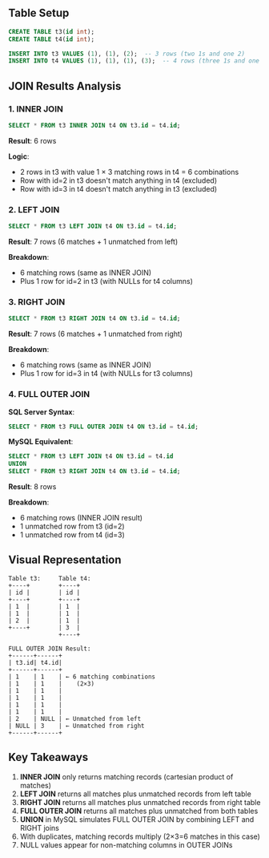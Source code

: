 ## Table Setup

```SQL
CREATE TABLE t3(id int);
CREATE TABLE t4(id int);

INSERT INTO t3 VALUES (1), (1), (2);  -- 3 rows (two 1s and one 2)
INSERT INTO t4 VALUES (1), (1), (1), (3);  -- 4 rows (three 1s and one 3)
```

## JOIN Results Analysis

### 1. INNER JOIN

```SQL
SELECT * FROM t3 INNER JOIN t4 ON t3.id = t4.id;
```

**Result**: 6 rows

**Logic**:

- 2 rows in t3 with value 1 × 3 matching rows in t4 = 6 combinations
- Row with id=2 in t3 doesn't match anything in t4 (excluded)
- Row with id=3 in t4 doesn't match anything in t3 (excluded)

### 2. LEFT JOIN

```SQL
SELECT * FROM t3 LEFT JOIN t4 ON t3.id = t4.id;
```

**Result**: 7 rows (6 matches + 1 unmatched from left)

**Breakdown**:

- 6 matching rows (same as INNER JOIN)
- Plus 1 row for id=2 in t3 (with NULLs for t4 columns)

### 3. RIGHT JOIN

```SQL
SELECT * FROM t3 RIGHT JOIN t4 ON t3.id = t4.id;
```

**Result**: 7 rows (6 matches + 1 unmatched from right)

**Breakdown**:

- 6 matching rows (same as INNER JOIN)
- Plus 1 row for id=3 in t4 (with NULLs for t3 columns)

### 4. FULL OUTER JOIN

**SQL Server Syntax**:

```SQL
SELECT * FROM t3 FULL OUTER JOIN t4 ON t3.id = t4.id;
```

**MySQL Equivalent**:

```SQL
SELECT * FROM t3 LEFT JOIN t4 ON t3.id = t4.id
UNION
SELECT * FROM t3 RIGHT JOIN t4 ON t3.id = t4.id;
```

**Result**: 8 rows

**Breakdown**:

- 6 matching rows (INNER JOIN result)
- 1 unmatched row from t3 (id=2)
- 1 unmatched row from t4 (id=3)

## Visual Representation

```Plain
Table t3:     Table t4:
+----+        +----+
| id |        | id |
+----+        +----+
| 1  |        | 1  |
| 1  |        | 1  |
| 2  |        | 1  |
+----+        | 3  |
              +----+

FULL OUTER JOIN Result:
+------+------+
| t3.id| t4.id|
+------+------+
| 1    | 1    | ← 6 matching combinations
| 1    | 1    |    (2×3)
| 1    | 1    |
| 1    | 1    |
| 1    | 1    |
| 1    | 1    |
| 2    | NULL | ← Unmatched from left
| NULL | 3    | ← Unmatched from right
+------+------+
```

## Key Takeaways

1. **INNER JOIN** only returns matching records (cartesian product of matches)
2. **LEFT JOIN** returns all matches plus unmatched records from left table
3. **RIGHT JOIN** returns all matches plus unmatched records from right table
4. **FULL OUTER JOIN** returns all matches plus unmatched from both tables
5. **UNION** in MySQL simulates FULL OUTER JOIN by combining LEFT and RIGHT joins
6. With duplicates, matching records multiply (2×3=6 matches in this case)
7. NULL values appear for non-matching columns in OUTER JOINs